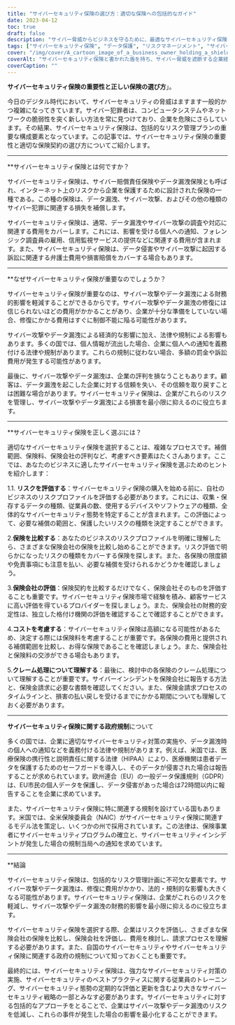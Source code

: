 ```yaml
---
title: "サイバーセキュリティ保険の選び方：適切な保険への包括的なガイド"
date: 2023-04-12
toc: true
draft: false
description: "サイバー脅威からビジネスを守るために、最適なサイバーセキュリティ保険の選び方をご紹介します。"
tags: ["サイバーセキュリティ保険", "データ保護", "リスクマネージメント", "サイバーセキュリティ政策", "データ機密保護", "サイバー攻撃", "サイバー保険", "ネットワークセキュリティ", "事業継続性", "保険適用", "情報漏えい", "保険証券", "ITセキュリティ", "インシデントレスポンス", "リスクアセスメント", "サイバー犯罪", "金融保護", "サイバー脅威", "保険金請求", "えいぎょうほけん"]
cover: "/img/cover/A_cartoon_image_of_a_business_owner_holding_a_shield.png"
coverAlt: "サイバーセキュリティ保険と書かれた盾を持ち、サイバー脅威を遮断する企業経営者の漫画画像です。"
coverCaption: ""
---
```


**サイバーセキュリティ保険の重要性と正しい保険の選び方**」。

今日のデジタル時代において、サイバーセキュリティの脅威はますます一般的かつ複雑になってきています。サイバー犯罪者は、コンピュータシステムやネットワークの脆弱性を突く新しい方法を常に見つけており、企業を危険にさらしています。その結果、サイバーセキュリティ保険は、包括的なリスク管理プランの重要な構成要素となっています。この記事では、サイバーセキュリティ保険の重要性と適切な保険契約の選び方についてご紹介します。

______

**サイバーセキュリティ保険とは何ですか？

サイバーセキュリティ保険は、サイバー賠償責任保険やデータ漏洩保険とも呼ばれ、インターネット上のリスクから企業を保護するために設計された保険の一種である。この種の保険は、データ漏洩、サイバー攻撃、およびその他の種類のサイバー犯罪に関連する損失を補償します。

サイバーセキュリティ保険は、通常、データ漏洩やサイバー攻撃の調査や対応に関連する費用をカバーします。これには、影響を受ける個人への通知、フォレンジック調査員の雇用、信用監視サービスの提供などに関連する費用が含まれます。また、サイバーセキュリティ保険は、データ侵害やサイバー攻撃に起因する訴訟に関連する弁護士費用や損害賠償をカバーする場合もあります。

______

**なぜサイバーセキュリティ保険が重要なのでしょうか？

サイバーセキュリティ保険が重要なのは、サイバー攻撃やデータ漏洩による財務的影響を軽減することができるからです。サイバー攻撃やデータ漏洩の修復には信じられないほどの費用がかかることがあり、企業が十分な準備をしていない場合、修復にかかる費用はすぐに制御不能に陥る可能性があります。

サイバー攻撃やデータ漏洩による経済的な影響に加え、法律や規制による影響もあります。多くの国では、個人情報が流出した場合、企業に個人への通知を義務付ける法律や規制があります。これらの規制に従わない場合、多額の罰金や訴訟費用が発生する可能性があります。

最後に、サイバー攻撃やデータ漏洩は、企業の評判を損なうこともあります。顧客は、データ漏洩を起こした企業に対する信頼を失い、その信頼を取り戻すことは困難な場合があります。サイバーセキュリティ保険は、企業がこれらのリスクを管理し、サイバー攻撃やデータ漏洩による損害を最小限に抑えるのに役立ちます。

______

**サイバーセキュリティ保険を正しく選ぶには？

適切なサイバーセキュリティ保険を選択することは、複雑なプロセスです。補償範囲、保険料、保険会社の評判など、考慮すべき要素はたくさんあります。ここでは、あなたのビジネスに適したサイバーセキュリティ保険を選ぶためのヒントを紹介します：

1.1. **リスクを評価する**：サイバーセキュリティ保険の購入を始める前に、自社のビジネスのリスクプロファイルを評価する必要があります。これには、収集・保存するデータの種類、従業員の数、使用するデバイスやソフトウェアの種類、全体的なサイバーセキュリティ態勢を特定することが含まれます。この評価によって、必要な補償の範囲と、保護したいリスクの種類を決定することができます。

2.**保険を比較する**：あなたのビジネスのリスクプロファイルを明確に理解したら、さまざまな保険会社の保険を比較し始めることができます。リスク評価で明らかになったリスクの種類をカバーする保険を探します。また、各保険の限度額や免責事項にも注意を払い、必要な補償を受けられるかどうかを確認しましょう。

3.**保険会社の評価**：保険契約を比較するだけでなく、保険会社そのものを評価することも重要です。サイバーセキュリティ保険市場で経験を積み、顧客サービスに高い評価を得ているプロバイダーを探しましょう。また、保険会社の財務的安定性は、独立した格付け機関の評価を確認することで確認することができます。

4.**コストを考慮する**：サイバーセキュリティ保険は高額になる可能性があるため、決定する際には保険料を考慮することが重要です。各保険の費用と提供される補償範囲を比較し、お得な保険であることを確認しましょう。また、保険会社と保険料の交渉ができる場合もあります。

5.**クレーム処理について理解する**：最後に、検討中の各保険のクレーム処理について理解することが重要です。サイバーインシデントを保険会社に報告する方法と、保険金請求に必要な書類を確認してください。また、保険金請求プロセスのタイムラインと、損害の払い戻しを受けるまでにかかる期間についても理解しておく必要があります。

______

**サイバーセキュリティ保険に関する政府規制**について

多くの国では、企業に適切なサイバーセキュリティ対策の実施や、データ漏洩時の個人への通知などを義務付ける法律や規制があります。例えば、米国では、医療保険の携行性と説明責任に関する法律（HIPAA）により、医療機関は患者データを保護するためのセーフガードを導入し、そのデータが侵害された場合は報告することが求められています。欧州連合（EU）の一般データ保護規則（GDPR）は、EU市民の個人データを保護し、データ侵害があった場合は72時間以内に報告することを企業に求めています。

また、サイバーセキュリティ保険に特に関連する規制を設けている国もあります。米国では、全米保険委員会（NAIC）がサイバーセキュリティ保険に関連するモデル法を策定し、いくつかの州で採用されています。この法律は、保険事業者にサイバーセキュリティプログラムの確立と、サイバーセキュリティインシデントが発生した場合の規制当局への通知を求めています。

______

**結論

サイバーセキュリティ保険は、包括的なリスク管理計画に不可欠な要素です。サイバー攻撃やデータ漏洩は、修復に費用がかかり、法的・規制的な影響も大きくなる可能性があります。サイバーセキュリティ保険は、企業がこれらのリスクを軽減し、サイバー攻撃やデータ漏洩の財務的影響を最小限に抑えるのに役立ちます。

サイバーセキュリティ保険を選択する際、企業はリスクを評価し、さまざまな保険会社の保険を比較し、保険会社を評価し、費用を検討し、請求プロセスを理解する必要があります。また、自国のサイバーセキュリティやサイバーセキュリティ保険に関連する政府の規制について知っておくことも重要です。

最終的には、サイバーセキュリティ保険は、強力なサイバーセキュリティ対策の実施、サイバーセキュリティのベストプラクティスに関する従業員のトレーニング、サイバーセキュリティ態勢の定期的な評価と更新を含むより大きなサイバーセキュリティ戦略の一部とみなす必要があります。サイバーセキュリティに対する包括的なアプローチをとることで、企業はサイバー攻撃やデータ漏洩のリスクを低減し、これらの事件が発生した場合の影響を最小化することができます。